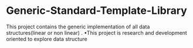 # Generic-Standard-Template-Library
This project contains the generic implementation of all data structures(linear or non linear) . •This project is research and development oriented to explore data structure
